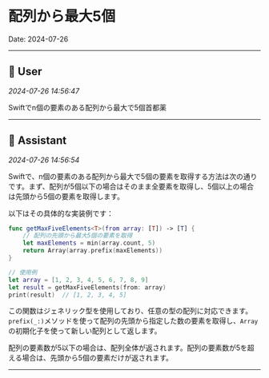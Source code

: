 # 配列から最大5個

Date: 2024-07-26

---

## 👤 User
*2024-07-26 14:56:47*

Swiftでn個の要素のある配列から最大で5個首都薬

---

## 🤖 Assistant
*2024-07-26 14:56:54*

Swiftで、n個の要素のある配列から最大で5個の要素を取得する方法は次の通りです。まず、配列が5個以下の場合はそのまま全要素を取得し、5個以上の場合は先頭から5個の要素を取得します。

以下はその具体的な実装例です：

```swift
func getMaxFiveElements<T>(from array: [T]) -> [T] {
    // 配列の先頭から最大5個の要素を取得
    let maxElements = min(array.count, 5)
    return Array(array.prefix(maxElements))
}

// 使用例
let array = [1, 2, 3, 4, 5, 6, 7, 8, 9]
let result = getMaxFiveElements(from: array)
print(result)  // [1, 2, 3, 4, 5]
```

この関数はジェネリック型を使用しており、任意の型の配列に対応できます。`prefix(_:)`メソッドを使って配列の先頭から指定した数の要素を取得し、`Array`の初期化子を使って新しい配列として返します。

配列の要素数が5以下の場合は、配列全体が返されます。配列の要素数が5を超える場合は、先頭から5個の要素だけが返されます。

---
